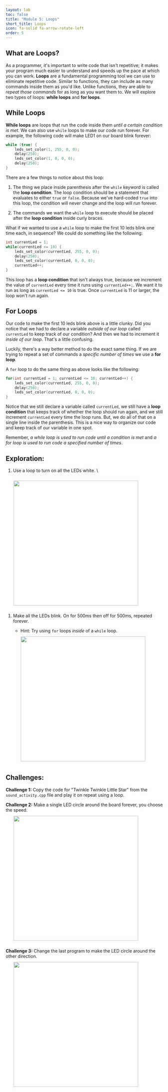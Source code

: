 ```yaml
---
layout: lab
toc: false
title: "Module 5: Loops"
short_title: Loops
icon: fa-solid fa-arrow-rotate-left
order: 5
---
```


## What are Loops?

As a programmer, it's important to write code that isn't repetitive; it makes your program much easier to understand and speeds up the pace at which you can work. **Loops** are a fundamental programming tool we can use to eliminate repetitive code. Similar to functions, they can include as many commands inside them as you'd like. Unlike functions, they are able to _repeat those commands_ for as long as you want them to. We will explore two types of loops: **while loops** and **for loops**.

## While Loops

**While loops** are loops that run the code inside them _until a certain condition is met_. We can also use `while` loops to make our code run forever. For example, the following code will make LED1 on our board blink forever:

```c
while (true) {
    leds_set_color(1, 255, 0, 0);
    delay(250);
    leds_set_color(1, 0, 0, 0);
    delay(250);
}
```

There are a few things to notice about this loop:

1. The thing we place inside parenthesis after the `while` keyword is called the **loop condition**. The loop condition should be a statement that evaluates to either `true` or `false`. Because we've hard-coded `true` into this loop, the condition will never change and the loop will run forever.

1. The commands we want the `while` loop to execute should be placed after the **loop condition** inside curly braces.

What if we wanted to use a `while` loop to make the first 10 leds blink one time each, in sequence? We could do something like the following:

```c
int currentLed = 1;
while(currentLed <= 10) {
    leds_set_color(currentLed, 255, 0, 0);
    delay(250);
    leds_set_color(currentLed, 0, 0, 0);
    currentLed++;
}
```

This loop has a **loop condition** that isn't always true, because we increment the value of `currentLed` every time it runs using `currentLed++;`. We want it to run as long as `currentLed <= 10` is true. Once `currentLed` is 11 or larger, the loop won't run again. 

## For Loops

Our code to make the first 10 leds blink above is a little clunky. Did you notice that we had to declare a variable _outside of our loop_ called `currentLed` to keep track of our condition? And then we had to increment it _inside of our loop_. That's a little confusing.

Luckily, there's a way better method to do the exact same thing. If we are trying to repeat a set of commands a _specific number of times_ we use a **for loop**.

A `for` loop to do the same thing as above looks like the following:

```c
for(int currentLed = 1; currentLed <= 10; currentLed++) {
    leds_set_color(currentLed, 255, 0, 0);
    delay(250);
    leds_set_color(currentLed, 0, 0, 0);
}
```

Notice that we still declare a variable called `currentLed`, we still have a **loop condition** that keeps track of whether the loop should run again, and we still increment `currentLed` every time the loop runs. But, we do all of that on a single line inside the parenthesis. This is a nice way to organize our code and keep track of our variable in one spot.

Remember, _a while loop is used to run code until a condition is met_ and _a for loop is used to run code a specified number of times_.

## Exploration:
1. Use a loop to turn on all the LEDs white. \
<img src="{% link media/white_lights.png %}" width="400" hspace="5%" vspace="10px">

1. Make all the LEDs blink. On for 500ms then off for 500ms, repeated forever.
    * Hint: Try using `for` loops _inside_ of a `while` loop.

    <img src="{% link media/white_blinking_lights.gif %}" width="400" hspace="5%" vspace="10px">

## Challenges:

**Challenge 1:** Copy the code for "Twinkle Twinkle Little Star" from the `sound_activity.cpp` file and play it on repeat using a loop.

**Challenge 2:** Make a single LED circle around the board forever, you choose the speed. \
<img src="{% link media/chasing_cw_lights.gif %}" width="400" hspace="5%" vspace="10px">

**Challenge 3:** Change the last program to make the LED circle around the other direction. \
<img src="{% link media/chasing_ccw_lights.gif %}" width="400" hspace="5%" vspace="10px">